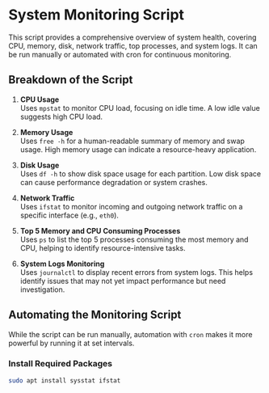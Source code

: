 # System Monitoring Script

This script provides a comprehensive overview of system health, covering CPU, memory, disk, network traffic, top processes, and system logs. It can be run manually or automated with cron for continuous monitoring.

## Breakdown of the Script

1. **CPU Usage**  
   Uses `mpstat` to monitor CPU load, focusing on idle time. A low idle value suggests high CPU load.
   
2. **Memory Usage**  
   Uses `free -h` for a human-readable summary of memory and swap usage. High memory usage can indicate a resource-heavy application.
   
3. **Disk Usage**  
   Uses `df -h` to show disk space usage for each partition. Low disk space can cause performance degradation or system crashes.
   
4. **Network Traffic**  
   Uses `ifstat` to monitor incoming and outgoing network traffic on a specific interface (e.g., `eth0`).
   
5. **Top 5 Memory and CPU Consuming Processes**  
   Uses `ps` to list the top 5 processes consuming the most memory and CPU, helping to identify resource-intensive tasks.
   
6. **System Logs Monitoring**  
   Uses `journalctl` to display recent errors from system logs. This helps identify issues that may not yet impact performance but need investigation.

## Automating the Monitoring Script

While the script can be run manually, automation with `cron` makes it more powerful by running it at set intervals.

### Install Required Packages

```bash
sudo apt install sysstat ifstat
